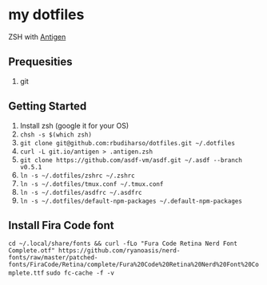 # my dotfiles
ZSH with [Antigen](https://github.com/zsh-users/antigen)

## Prequesities
1. git

## Getting Started

1. Install zsh (google it for your OS)
2. `chsh -s $(which zsh)`
1. `git clone git@github.com:rbudiharso/dotfiles.git ~/.dotfiles`
3. `curl -L git.io/antigen > .antigen.zsh`
4. `git clone https://github.com/asdf-vm/asdf.git ~/.asdf --branch v0.5.1`
5. `ln -s ~/.dotfiles/zshrc ~/.zshrc`
6. `ln -s ~/.dotfiles/tmux.conf ~/.tmux.conf`
7. `ln -s ~/.dotfiles/asdfrc ~/.asdfrc`
7. `ln -s ~/.dotfiles/default-npm-packages ~/.default-npm-packages`

## Install Fira Code font
`cd ~/.local/share/fonts && curl -fLo "Fura Code Retina Nerd Font Complete.otf" https://github.com/ryanoasis/nerd-fonts/raw/master/patched-fonts/FiraCode/Retina/complete/Fura%20Code%20Retina%20Nerd%20Font%20Complete.ttf`
`sudo fc-cache -f -v`
